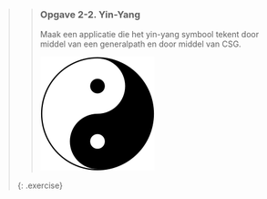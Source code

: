 >> ### Opgave 2-2. Yin-Yang
>>
>> Maak een applicatie die het yin-yang symbool tekent door middel van een generalpath en door middel van CSG.
>>
>> ![yin-yang](images/week02/yin-yang.png)
>>
>{: .exercise}